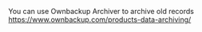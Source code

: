 You can use Ownbackup Archiver to archive old records
https://www.ownbackup.com/products-data-archiving/	